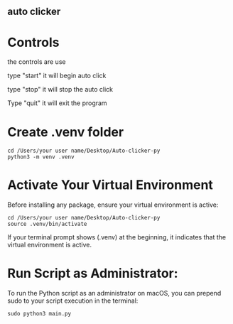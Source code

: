 ## auto clicker 

# Controls
the controls are use 

type "start" it will begin auto click

type "stop" it will stop the auto click

Type "quit" it will exit the program

# Create .venv folder
```badh
cd /Users/your user name/Desktop/Auto-clicker-py
python3 -m venv .venv
```

# Activate Your Virtual Environment
Before installing any package, ensure your virtual environment is active:
```badh
cd /Users/your user name/Desktop/Auto-clicker-py
source .venv/bin/activate
```
If your terminal prompt shows (.venv) at the beginning, it indicates that the virtual environment is active.

# Run Script as Administrator:
To run the Python script as an administrator on macOS, you can prepend sudo to your script execution in the terminal:
```badh
sudo python3 main.py
```
